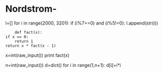 # Nordstrom-
l=[]
for i in range(2000, 3201):
    if (i%7==0) and (i%5!=0):
        l.append(str(i))
        
        def fact(x):
    if x == 0:
        return 1
    return x * fact(x - 1)

x=int(raw_input())
print fact(x)

n=int(raw_input())
d=dict()
for i in range(1,n+1):
    d[i]=i*i

